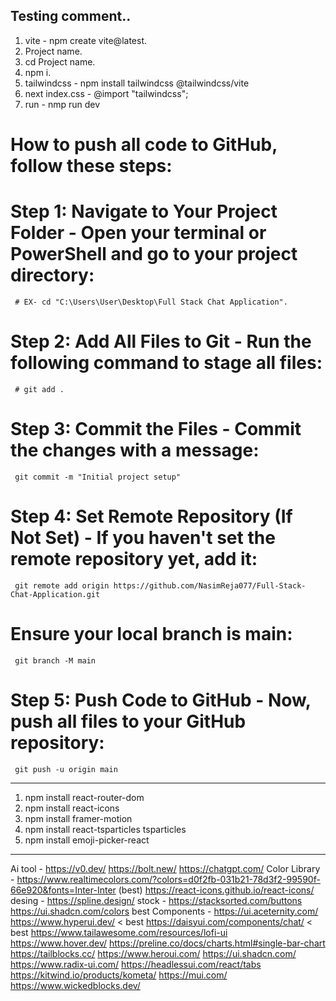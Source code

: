 ## Testing comment..
1. vite - npm create vite@latest.
2. Project name.
3. cd Project name.
4. npm i.
5. tailwindcss - npm install tailwindcss @tailwindcss/vite
6. next index.css - @import "tailwindcss";
7. run - nmp run dev
# How to push all code to GitHub, follow these steps:

# Step 1: Navigate to Your Project Folder - Open your terminal or PowerShell and go to your project directory:
     # EX- cd "C:\Users\User\Desktop\Full Stack Chat Application".
# Step 2: Add All Files to Git - Run the following command to stage all files:
     # git add .
# Step 3: Commit the Files - Commit the changes with a message:
     git commit -m "Initial project setup"
# Step 4: Set Remote Repository (If Not Set) - If you haven't set the remote repository yet, add it:
     git remote add origin https://github.com/NasimReja077/Full-Stack-Chat-Application.git
# Ensure your local branch is main:
     git branch -M main
# Step 5: Push Code to GitHub - Now, push all files to your GitHub repository:
     git push -u origin main


------------------------------------------
1. npm install react-router-dom
2. npm install react-icons
3. npm install framer-motion
4. npm install react-tsparticles tsparticles
5. npm install emoji-picker-react
------------------------------------------


Ai tool - https://v0.dev/
     https://bolt.new/ 
     https://chatgpt.com/
Color Library - https://www.realtimecolors.com/?colors=d0f2fb-031b21-78d3f2-99590f-66e920&fonts=Inter-Inter (best)
https://react-icons.github.io/react-icons/
desing - https://spline.design/
stock - https://stacksorted.com/buttons
https://ui.shadcn.com/colors
best Components - https://ui.aceternity.com/ 
https://www.hyperui.dev/ < best
https://daisyui.com/components/chat/ < best
https://www.tailawesome.com/resources/lofi-ui
https://www.hover.dev/
https://preline.co/docs/charts.html#single-bar-chart
https://tailblocks.cc/
https://www.heroui.com/
https://ui.shadcn.com/
https://www.radix-ui.com/
https://headlessui.com/react/tabs
https://kitwind.io/products/kometa/
https://mui.com/
https://www.wickedblocks.dev/